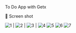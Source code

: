To Do App with Getx

📸 Screen shot


![1](https://user-images.githubusercontent.com/77027841/220619572-c2097d9b-3fb0-4e90-a897-392f129a8627.jpeg) |
![2](https://user-images.githubusercontent.com/77027841/220619588-ce3d52ab-b7b4-490a-a3ec-704702fcef5d.jpeg) |
![3](https://user-images.githubusercontent.com/77027841/220619608-894a8b37-4a06-4202-8091-2171895dd73e.jpeg) |
![4](https://user-images.githubusercontent.com/77027841/220619619-4d85826b-3fc0-4234-8f2a-521b225b3e0b.jpeg)
![5](https://user-images.githubusercontent.com/77027841/220619631-80be8689-c43b-4a2f-b08a-0bf91261faf8.jpeg)
![6](https://user-images.githubusercontent.com/77027841/220619635-0308375e-c6d2-4782-99da-5f12e0b04fea.jpeg)
![7](https://user-images.githubusercontent.com/77027841/220619641-9e40b172-66f0-4ac6-bfc1-c1e3a63776aa.jpeg)
